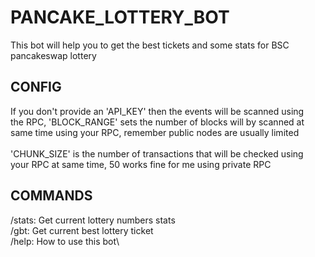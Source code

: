 # PANCAKE_LOTTERY_BOT
 This bot will help you to get the best tickets and some stats for BSC pancakeswap lottery
 
## CONFIG
 If you don't provide an 'API_KEY' then the events will be scanned using\
 the RPC, 'BLOCK_RANGE' sets the number of blocks will by scanned at\
 same time using your RPC, remember public nodes are usually limited\
 \
 'CHUNK_SIZE' is the number of transactions that will be checked using\
 your RPC at same time, 50 works fine for me using private RPC

## COMMANDS
 /stats: Get current lottery numbers stats\
 /gbt: Get current best lottery ticket\
 /help: How to use this bot\
